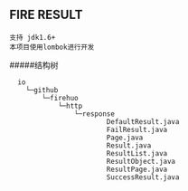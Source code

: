 ## FIRE RESULT

    支持 jdk1.6+
    本项目使用lombok进行开发
    


#####结构树
```
  io
    └─github
        └─firehuo
            └─http
                └─response
                        DefaultResult.java
                        FailResult.java
                        Page.java
                        Result.java
                        ResultList.java
                        ResultObject.java
                        ResultPage.java
                        SuccessResult.java
```


    